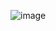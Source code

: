 ![image](https://sustainability-prd-cdn.suncor.com/-/media/project/sdc/content/home/flt_jonathon.jpg?la=en&mw=2560&modified=20211108214949&hash=EC82EBD9646032DC215335A748A2220131057610)
